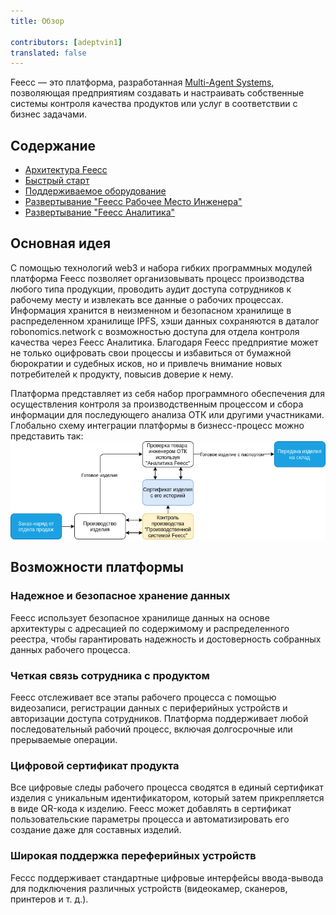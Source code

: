 ```yaml
---
title: Обзор
 
contributors: [adeptvin1]
translated: false
---
```

Feecc — это платформа, разработанная [Multi-Agent Systems](http://multi-agent.io), позволяющая предприятиям создавать и настраивать собственные системы контроля качества продуктов или услуг в соответствии с бизнес задачами.

## Содержание
- [Архитектура Feecc](docs/feecc-system-architecture)
- [Быстрый старт](docs/feecc-system-quickstart)
- [Поддерживаемое оборудование](docs/feecc-system-supporthardware)
- [Развертывание "Feecc Рабочее Место Инженера"](docs/feecc-system-deploy-feecc-wb)
- [Развертывание "Feecc Аналитика"](docs/feecc-system-deploy-feecc-analytics)

## Основная идея
С помощью технологий web3 и набора гибких программных модулей платформа Feecc позволяет организовывать процесс производства любого типа продукции, проводить аудит доступа сотрудников к рабочему месту и извлекать все данные о рабочих процессах. Информация хранится в неизменном и безопасном хранилище в распределенном хранилище IPFS, хэши данных сохраняются в даталог robonomics.network с возможностью доступа для отдела контроля качества через Feecc Аналитика. Благодаря Feecc предприятие может не только оцифровать свои процессы и избавиться от бумажной бюрократии и судебных исков, но и привлечь внимание новых потребителей к продукту, повысив доверие к нему.

Платформа представляет из себя набор программного обеспечения для осуществления контроля за производственным процессом и сбора информации для последующего анализа ОТК или другими участниками. Глобально схему интеграции платформы в бизнесс-процесс можно представить так:
![business_schema](../images/feecc-system-overview/business_schema.png)

## Возможности платформы

### Надежное и безопасное хранение данных
Feecc использует безопасное хранилище данных на основе архитектуры с адресацией по содержимому и распределенного реестра, чтобы гарантировать надежность и достоверность собранных данных рабочего процесса.

### Четкая связь сотрудника с продуктом
Feecc отслеживает все этапы рабочего процесса с помощью видеозаписи, регистрации данных с периферийных устройств и авторизации доступа сотрудников. Платформа поддерживает любой последовательный рабочий процесс, включая долгосрочные или прерываемые операции.

### Цифровой сертификат продукта
Все цифровые следы рабочего процесса сводятся в единый сертификат изделия с уникальным идентификатором, который затем прикрепляется в виде QR-кода к изделию. Feecc может добавлять в сертификат пользовательские параметры процесса и автоматизировать его создание даже для составных изделий.

### Широкая поддержка переферийных устройств
Feccc поддерживает стандартные цифровые интерфейсы ввода-вывода для подключения различных устройств (видеокамер, сканеров, принтеров и т. д.).

